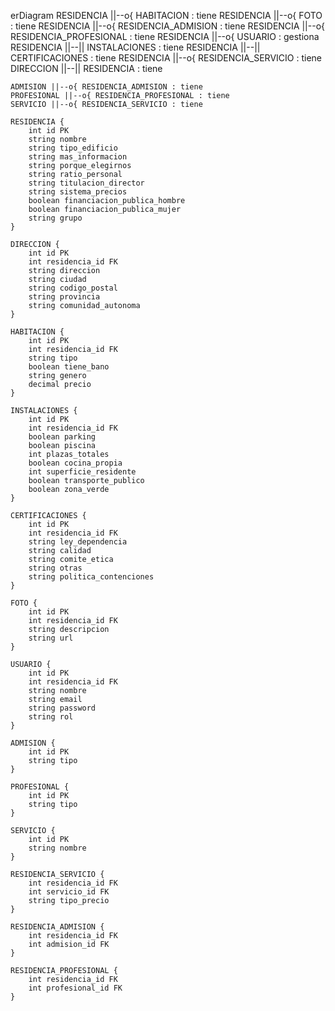 erDiagram
    RESIDENCIA ||--o{ HABITACION : tiene
    RESIDENCIA ||--o{ FOTO : tiene
    RESIDENCIA ||--o{ RESIDENCIA_ADMISION : tiene
    RESIDENCIA ||--o{ RESIDENCIA_PROFESIONAL : tiene
    RESIDENCIA ||--o{ USUARIO : gestiona
    RESIDENCIA ||--|| INSTALACIONES : tiene
    RESIDENCIA ||--|| CERTIFICACIONES : tiene
    RESIDENCIA ||--o{ RESIDENCIA_SERVICIO : tiene
    DIRECCION ||--|| RESIDENCIA : tiene

    ADMISION ||--o{ RESIDENCIA_ADMISION : tiene
    PROFESIONAL ||--o{ RESIDENCIA_PROFESIONAL : tiene
    SERVICIO ||--o{ RESIDENCIA_SERVICIO : tiene

    RESIDENCIA {
        int id PK
        string nombre
        string tipo_edificio
        string mas_informacion
        string porque_elegirnos
        string ratio_personal
        string titulacion_director
        string sistema_precios
        boolean financiacion_publica_hombre
        boolean financiacion_publica_mujer
        string grupo
    }

    DIRECCION {
        int id PK
        int residencia_id FK
        string direccion
        string ciudad
        string codigo_postal
        string provincia
        string comunidad_autonoma
    }

    HABITACION {
        int id PK
        int residencia_id FK
        string tipo
        boolean tiene_bano
        string genero
        decimal precio
    }

    INSTALACIONES {
        int id PK
        int residencia_id FK
        boolean parking
        boolean piscina
        int plazas_totales
        boolean cocina_propia
        int superficie_residente
        boolean transporte_publico
        boolean zona_verde
    }

    CERTIFICACIONES {
        int id PK
        int residencia_id FK
        string ley_dependencia
        string calidad
        string comite_etica
        string otras
        string politica_contenciones
    }

    FOTO {
        int id PK
        int residencia_id FK
        string descripcion
        string url
    }

    USUARIO {
        int id PK
        int residencia_id FK
        string nombre
        string email
        string password
        string rol
    }

    ADMISION {
        int id PK
        string tipo
    }

    PROFESIONAL {
        int id PK
        string tipo
    }

    SERVICIO {
        int id PK
        string nombre
    }

    RESIDENCIA_SERVICIO {
        int residencia_id FK
        int servicio_id FK
        string tipo_precio
    }

    RESIDENCIA_ADMISION {
        int residencia_id FK
        int admision_id FK
    }

    RESIDENCIA_PROFESIONAL {
        int residencia_id FK
        int profesional_id FK
    }
